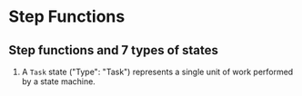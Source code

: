 # Step Functions 

## Step functions and 7 types of states
1. A `Task` state ("Type": "Task") represents a single unit of work performed by a state machine.
